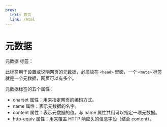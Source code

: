 ```yaml
---
prev:
  text: 首页
  link: /html
---
```


# 元数据

元数据 <meta> 标签：

此标签用于设置或说明网页的元数据，必须放在 `<head>` 里面，一个 `<meta>` 标签就是一个元数据，网页可以有多个。

元数据标签的五个属性：

- charset 属性：用来指定网页的编码方式。
- name 属性：表示元数据的名字。
- content 属性：表示元数据的值。与 name 属性共用可以指定一项元数据。
- http-equiv 属性：用来覆盖 HTTP 响应头的信息字段（结合 content）。
